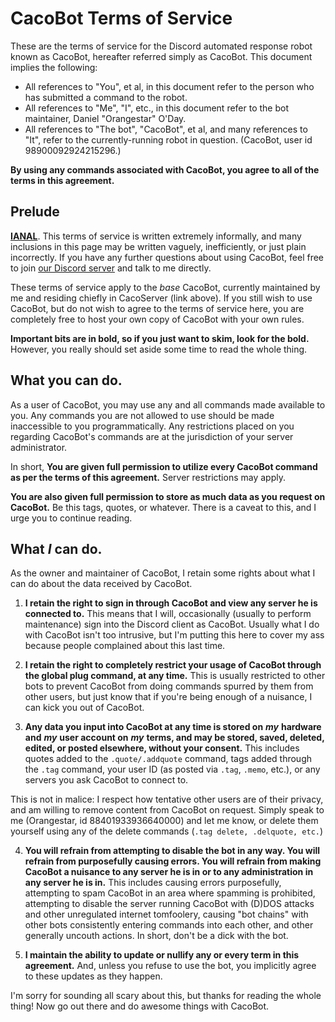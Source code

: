 # CacoBot Terms of Service

These are the terms of service for the Discord automated response robot known as CacoBot, hereafter referred simply as CacoBot. This document implies the following:

* All references to "You", et al, in this document refer to the person who has submitted a command to the robot.
* All references to "Me", "I", etc., in this document refer to the bot maintainer, Daniel "Orangestar" O'Day.
* All references to "The bot", "CacoBot", et al, and many references to "It", refer to the currently-running robot in question. (CacoBot, user id 98900092924215296.)

**By using any commands associated with CacoBot, you agree to all of the terms in this agreement.**

## Prelude

**[IANAL](https://en.wikipedia.org/wiki/IANAL "I am not a lawyer")**. This terms of service is written extremely informally, and many inclusions in this page may be written vaguely, inefficiently, or just plain incorrectly. If you have any further questions about using CacoBot, feel free to join [our Discord server](https://discord.gg/0iLJFytdVRBR1vgh) and talk to me directly.

These terms of service apply to the *base* CacoBot, currently maintained by me and residing chiefly in CacoServer (link above). If you still wish to use CacoBot, but do not wish to agree to the terms of service here, you are completely free to host your own copy of CacoBot with your own rules.

**Important bits are in bold, so if you just want to skim, look for the bold.** However, you really should set aside some time to read the whole thing.

## What you can do.

As a user of CacoBot, you may use any and all commands made available to you. Any commands you are not allowed to use should be made inaccessible to you programmatically. Any restrictions placed on you regarding CacoBot's commands are at the jurisdiction of your server administrator.

In short, **You are given full permission to utilize every CacoBot command as per the terms of this agreement.** Server restrictions may apply.

**You are also given full permission to store as much data as you request on CacoBot.** Be this tags, quotes, or whatever. There is a caveat to this, and I urge you to continue reading.

## What *I* can do.

As the owner and maintainer of CacoBot, I retain some rights about what I can do about the data received by CacoBot.

1. **I retain the right to sign in through CacoBot and view any server he is connected to.** This means that I will, occasionally (usually to perform maintenance) sign into the Discord client as CacoBot. Usually what I do with CacoBot isn't too intrusive, but I'm putting this here to cover my ass because people complained about this last time.

2. **I retain the right to completely restrict your usage of CacoBot through the global plug command, at any time.** This is usually restricted to other bots to prevent CacoBot from doing commands spurred by them from other users, but just know that if you're being enough of a nuisance, I can kick you out of CacoBot.

3. **Any data you input into CacoBot at any time is stored on** ***my*** **hardware and** ***my*** **user account on** ***my*** **terms, and may be stored, saved, deleted, edited, or posted elsewhere, without your consent.** This includes quotes added to the `.quote/.addquote` command, tags added through the `.tag` command, your user ID (as posted via `.tag`, `.memo`, etc.), or any servers you ask CacoBot to connect to.

This is not in malice: I respect how tentative other users are of their privacy, and am willing to remove content from CacoBot on request. Simply speak to me (Orangestar, id 88401933936640000) and let me know, or delete them yourself using any of the delete commands (`.tag delete, .delquote, etc.`)

4. **You will refrain from attempting to disable the bot in any way. You will refrain from purposefully causing errors. You will refrain from making CacoBot a nuisance to any server he is in or to any administration in any server he is in.** This includes causing errors purposefully, attempting to spam CacoBot in an area where spamming is prohibited, attempting to disable the server running CacoBot with (D)DOS attacks and other unregulated internet tomfoolery, causing "bot chains" with other bots consistently entering commands into each other, and other generally uncouth actions. In short, don't be a dick with the bot.

5. **I maintain the ability to update or nullify any or every term in this agreement.** And, unless you refuse to use the bot, you implicitly agree to these updates as they happen.

I'm sorry for sounding all scary about this, but thanks for reading the whole thing! Now go out there and do awesome things with CacoBot.
